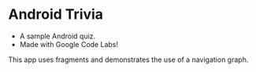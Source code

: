 # Android Trivia
- A sample Android quiz.
- Made with Google Code Labs!

This app uses fragments and demonstrates the use of a navigation graph.
